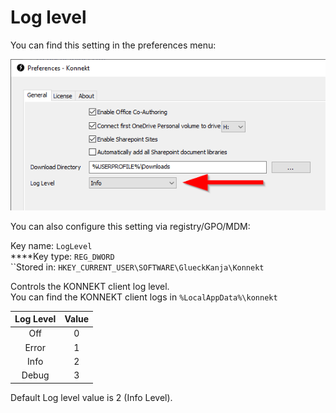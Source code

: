 # Log level

You can find this setting in the preferences menu:

![](<../../.gitbook/assets/image (19).png>)

You can also configure this setting via registry/GPO/MDM:

Key name: `LogLevel`\
****Key type: `REG_DWORD`\
``Stored in: `HKEY_CURRENT_USER\SOFTWARE\GlueckKanja\Konnekt`

Controls the KONNEKT client log level. \
You can find the KONNEKT client logs in `%LocalAppData%\konnekt`

| Log Level | Value |
| :-------: | :---: |
|    Off    |   0   |
|   Error   |   1   |
|    Info   |   2   |
|   Debug   |   3   |

Default Log level value is 2 (Info Level).

